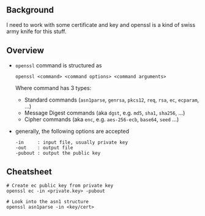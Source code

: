 ## Background

I need to work with some certificate and key and openssl is a kind of swiss army knife for this stuff.

## Overview

* `openssl` command is structured as
  ```
  openssl <command> <command options> <command arguments>
  ```
  Where command has 3 types:
  * Standard commands (`asn1parse`, `genrsa`, `pkcs12`, `req`, `rsa`, `ec`, `ecparam`, ...)
  * Message Digest commands (aka `dgst`, e.g. `md5`, `sha1`, `sha256`, ...)
  * Cipher commands (aka `enc`, e.g. `aes-256-ecb`, `base64`, `seed` ...)

* generally, the following options are accepted
  ```
  -in     : input file, usually private key
  -out    : output file
  -pubout : output the public key
  ```

## Cheatsheet

```
# Create ec public key from private key
openssl ec -in <private.key> -pubout

# Look into the asn1 structure
openssl asn1parse -in <key/cert>
```